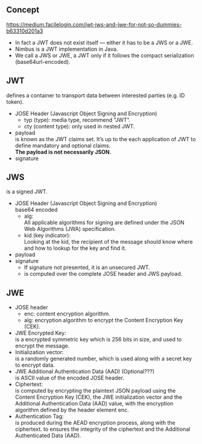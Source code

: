 ## Concept
https://medium.facilelogin.com/jwt-jws-and-jwe-for-not-so-dummies-b63310d201a3  
- In fact a JWT does not exist itself — either it has to be a JWS or a JWE.  
- Nimbus is a JWT implementation in Java.  
- We call a JWS or JWE, a JWT only if it follows the compact serialization (base64url-encoded).  

## JWT
defines a container to transport data between interested parties (e.g. ID token).  
- JOSE Header (Javascript Object Signing and Encryption)  
  - typ (type): media type, recommend "JWT".  
  - cty (content type): only used in nested JWT.  
- payload  
  is known as the JWT claims set. It’s up to the each application of JWT to define mandatory and optional claims.  
  **The payload is not necessarily JSON.**  
- signature  

## JWS
is a signed JWT.  
- JOSE Header (Javascript Object Signing and Encryption)  
  base64 encoded 
  - alg:  
    All applicable algorithms for signing are defined under the JSON Web Algorithms (JWA) specification.  
  - kid (key indicator):  
    Looking at the kid, the recipient of the message should know where and how to lookup for the key and find it.
- payload
- signature
  - If signature not presented, it is an unsecured JWT.  
  - is computed over the complete JOSE header and JWS payload.

## JWE
- JOSE header  
  - enc: content encryption algorithm.
  - alg: encryption algorithm to encrypt the Content Encryption Key (CEK).  
- JWE Encrypted Key:  
  is a encrypted symmetric key which is 256 bits in size, and used to encrypt the message.  
- Initialization vector:  
  is a randomly generated number, which is used along with a secret key to encrypt data.  
- JWE Additional Authentication Data (AAD) (Optional???)  
  is ASCII value of the encoded JOSE header.
- Ciphertext:  
  is computed by encrypting the plaintext JSON payload using the Content Encryption Key (CEK), the JWE initialization vector and the Additional Authentication Data (AAD) value, with the encryption algorithm defined by the header element enc.
- Authentication Tag:  
  is produced during the AEAD encryption process, along with the ciphertext.
  to ensures the integrity of the ciphertext and the Additional Authenticated Data (AAD).  
